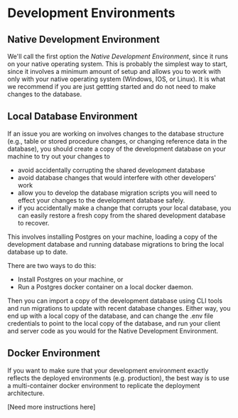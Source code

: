 # Development Environments

## Native Development Environment

We'll call the first option the _Native Development Environment_, since it runs on your native operating system. This is probably the simplest way to start, since it involves a minimum amount of setup and allows you to work with only with your native operating system (Windows, IOS, or Linux). It is what we recommend if you are just gettting started and do not need to make changes to the database.

## Local Database Environment

If an issue you are working on involves changes to the database structure (e.g., table or stored procedure changes, or changing reference data in the database), you should create a copy of the development database on your machine to try out your changes to

- avoid accidentally corrupting the shared development database
- avoid database changes that would interfere with other developers' work
- allow you to develop the database migration scripts you will need to effect your changes to the development database safely.
- if you accidentally make a change that corrupts your local database, you can easily restore a fresh copy from the shared development database to recover.

This involves installing Postgres on your machine, loading a copy of the development database and running database migrations to bring the local database up to date.

There are two ways to do this:

- Install Postgres on your machine, or
- Run a Postgres docker container on a local docker daemon.

Then you can import a copy of the development database using CLI tools and run migrations to update with recent database changes.
Either way, you end up with a local copy of the database, and can change the .env file credentials to point to the local copy of the database, and run your client and server code as you would for the Native Development Environment.

## Docker Environment

If you want to make sure that your development environment exactly reflects the deployed environments (e.g. production), the best way is to use a multi-container docker environment to replicate the deployment architecture.

[Need more instructions here]
